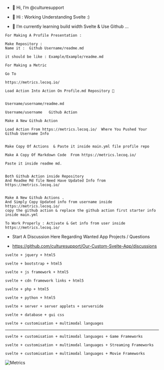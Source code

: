 - 👋 Hi, I’m @culturesupport

- 👀 Hi : Working Understanding Svelte :) 

- 🌱 I’m currently learning build width Svelte & Use Github ...  


```
For Making A Profile Presentation :

Make Repository : 
Name it :  Github Username/readme.md

it should be like : Example/Example/readme.md

```

```
For Making a Metric 

Go To 

https://metrics.lecoq.io/

Load Action Into Action On Profile.md Repository 🔗 


Username/username/readme.md

Username/username   Github Action 

Make A New Github Action 

Load Action From https://metrics.lecoq.io/  Where You Pushed Your Github Username Info


Make Copy Of Actions  & Paste it inside main.yml file profile repo

Make A Copy Of Markdown Code  From https://metrics.lecoq.io/   

Paste it inside readme md. 


Both Github Action inside Repository
And Readme Md file Need Have Updated Info from https://metrics.lecoq.io/


Make A New Github Actions .
And Simply Copy Updated info from username inside https://metrics.lecoq.io/
copy the github action & replace the github action first starter info inside main.yml 

To Work Properly : Activate & Get info from user inside https://metrics.lecoq.io/

```

- Start A Discussion Here Regarding Wanted App Projects / Questions

- https://github.com/culturesupport/Our-Custom-Svelte-App/discussions

```
svelte + jquery + html5

```

```
svelte + bootstrap + html5

```

```
svelte + js framework + html5

```

```
svelte + cdn framework links + html5

```

```
svelte + php + html5

```

```
svelte + python + html5

```

```
svelte + server + server applets + serverside 

```

```
svelte + database + gui css

```

```
svelte + customisation + multimodal languages 

```
-----------------------------------------------------------------------------------------

```
svelte + customisation + multimodal languages + Game Frameworks

```

```
svelte + customisation + multimodal languages + Streaming Frameworks

```


```
svelte + customisation + multimodal languages + Movie Frameworks

```

![Metrics](https://metrics.lecoq.io/culturesupport?template=classic&isocalendar=1&languages=1&introduction=1&stars=1&people=1&gists=1&followup=1&lines=1&achievements=1&isocalendar.duration=half-year&languages.limit=8&languages.sections=most-used&languages.colors=github&languages.threshold=0%25&languages.indepth=false&languages.recent.load=300&languages.recent.days=14&introduction.title=true&stars.limit=100&people.limit=24&people.size=28&people.types=followers%2C%20following&people.identicons=true&people.shuffle=false&followup.sections=repositories&achievements.threshold=C&achievements.secrets=true&achievements.limit=0&config.timezone=Europe%2FBerlin)

